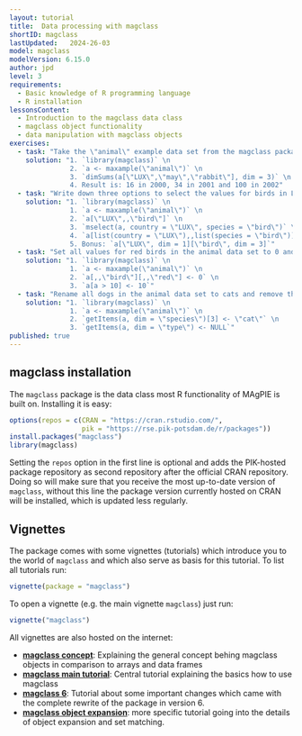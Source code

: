 ```yaml
---
layout: tutorial
title:  Data processing with magclass
shortID: magclass
lastUpdated:   2024-26-03
model: magclass
modelVersion: 6.15.0
author: jpd
level: 3
requirements:
  - Basic knowledge of R programming language
  - R installation
lessonsContent:
  - Introduction to the magclass data class
  - magclass object functionality
  - data manipulation with magclass objects
exercises:
  - task: "Take the \"animal\" example data set from the magclass package and compute how many rabbits there are reported in Luxembourg (LUX) in may of each available year."
    solution: "1. `library(magclass)` \n
               2. `a <- maxample(\"animal\")` \n
               3. `dimSums(a[\"LUX\",\"may\",\"rabbit\"], dim = 3)` \n
               4. Result is: 16 in 2000, 34 in 2001 and 100 in 2002"
  - task: "Write down three options to select the values for birds in Luxembourg (LUX) from the \"animal\" example data set."
    solution: "1. `library(magclass)` \n
               1. `a <- maxample(\"animal\")` \n
               2. `a[\"LUX\",,\"bird\"]` \n
               3. `mselect(a, country = \"LUX\", species = \"bird\")` \n
               4. `a[list(country = \"LUX\"),,list(species = \"bird\")]`\n
               5. Bonus: `a[\"LUX\", dim = 1][\"bird\", dim = 3]`"
  - task: "Set all values for red birds in the animal data set to 0 and all values greater than 10 to 10."
    solution: "1. `library(magclass)` \n
               1. `a <- maxample(\"animal\")` \n
               2. `a[,,\"bird\"][,,\"red\"] <- 0` \n
               3. `a[a > 10] <- 10`"
  - task: "Rename all dogs in the animal data set to cats and remove the \"type\" subdimension."
    solution: "1. `library(magclass)` \n
               1. `a <- maxample(\"animal\")` \n
               2. `getItems(a, dim = \"species\")[3] <- \"cat\"` \n
               3. `getItems(a, dim = \"type\") <- NULL`"
published: true
---
```


## magclass installation

The `magclass` package is the data class most R functionality of MAgPIE is built on. Installing it is easy:

```r
options(repos = c(CRAN = "https://cran.rstudio.com/",
                  pik = "https://rse.pik-potsdam.de/r/packages"))
install.packages("magclass")
library(magclass)
```

Setting the `repos` option in the first line is optional and adds the PIK-hosted package repository as second repository after the official CRAN repository. Doing so will make sure that you receive the most up-to-date version of `magclass`, without this line the package version currently hosted on CRAN will be installed, which is updated less regularly. 

## Vignettes

The package comes with some vignettes (tutorials) which introduce you to the world of `magclass` and which also serve as basis for this tutorial. To list all tutorials run:

```r
vignette(package = "magclass")
```

To open a vignette (e.g. the main vignette `magclass`) just run:

```r
vignette("magclass")
```

All vignettes are also hosted on the internet:

* [**magclass concept**](https://pik-piam.r-universe.dev/magclass/doc/magclass-concept.html): Explaining the general concept behing magclass objects in comparison to arrays and data frames
* [**magclass main tutorial**](https://pik-piam.r-universe.dev/magclass/doc/magclass.html): Central tutorial explaining the basics how to use magclass
* [**magclass 6**](https://pik-piam.r-universe.dev/magclass/doc/magclass6.html): Tutorial about some important changes which came with the complete rewrite of the package in version 6. 
* [**magclass object expansion**](https://pik-piam.r-universe.dev/magclass/doc/magclass-expansion.html): more specific tutorial going into the details of object expansion and set matching.
